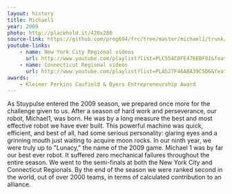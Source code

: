 ```yaml
---
layout: history
title: Michael1
year: 2009
photo: http://placehold.it/420x280
source-link: https://github.com/prog694/frc/tree/master/michael1/trunk/java/Michael1
youtube-links:
    - name: New York City Regional videos
      url: http://www.youtube.com/playlist?list=PLC554C0FE476EBF01&feature=plcp
    - name: Connecticut Regional videos
      url: http://www.youtube.com/playlist?list=PLA527F46ABA39C5D6&feature=plcp
awards:
    - Kleiner Perkins Caufield & Byers Entrepreneurship Award
---
```

As Stuypulse entered the 2009 season, we prepared once more for the challenge given to us.  After a season of hard work and perseverance, our robot, Michael1, was born. He was by a long measure the best and most effective robot we have ever built. This powerful machine was quick, efficient, and best of all, had some serious personality: glaring eyes and a grinning mouth just waiting to acquire moon rocks.  In our ninth year, we were truly up to "Lunacy," the name of the 2009 game. Michael 1 was by far our best ever robot. It suffered zero mechanical failures throughout the entire season. We went to the semi-finals at both the New York City and Connecticut Regionals. By the end of the season we were ranked second in the world, out of over 2000 teams, in terms of calculated contribution to an alliance.
